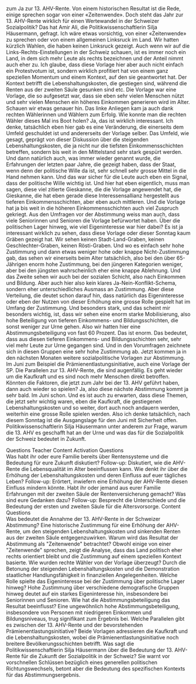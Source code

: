 zum Ja zur 13. AHV-Rente. Von einem historischen Resultat ist die Rede, einige sprechen sogar von einer «Zeitenwende». Doch steht das Jahr zur 13. AHV-Rente wirklich für einen Wertewandel in der Schweizer Sozialpolitik? Das hat Amir Ali, die Politikwissenschaftlerin Silja Häusermann, gefragt. Ich wäre etwas vorsichtig, von einer «Zeitenwende» zu sprechen oder von einem allgemeinen Linksruck im Land. Wir hatten kürzlich Wahlen, die haben keinen Linksruck gezeigt. Auch wenn wir auf die Links-Rechts-Einstellungen in der Schweiz schauen, ist es immer noch ein Land, in dem sich mehr Leute als rechts bezeichnen und der Anteil nimmt auch eher zu. Ich glaube, dass diese Vorlage hier aber auch nicht einfach ein Protestvotum ist, sondern wirklich profitiert hat von einem ganz speziellen Momentum und einem Kontext, auf den sie geantwortet hat. Der Kontext betrifft die Lebenshaltungskosten, die gestiegen sind, während die Renten aus der zweiten Säule gesunken sind etc. Die Vorlage war eine Vorlage, die so aufgesetzt war, dass sie eben sehr vielen Menschen nützt und sehr vielen Menschen ein höheres Einkommen generieren wird im Alter. Schauen wir etwas genauer hin. Das linke Anliegen kam ja auch dank rechten Wählerinnen und Wählern zum Erfolg. Wie konnte man die rechten Wähler dieses Mal ins Boot holen? Ja, das ist wirklich interessant. Ich denke, tatsächlich eben hier gab es eine Veränderung, die einerseits dem Umfeld geschuldet ist und andererseits der Vorlage selber. Das Umfeld, wie gesagt, geprägt von dieser Diskussion über die steigenden Lebenshaltungskosten, die ja nicht nur die tiefsten Einkommensschichten betreffen, sondern bis weit in den Mittelstand sehr stark gespürt werden. Und dann natürlich auch, was immer wieder genannt wurde, die Erfahrungen der letzten paar Jahre, die gezeigt haben, dass der Staat, wenn denn der politische Wille da ist, sehr schnell sehr grosse Mittel in die Hand nehmen kann. Und das war sicher für die Leute auch eben ein Signal, dass der politische Wille wichtig ist. Und hier hat eben eigentlich, muss man sagen, diese viel zitierte Gieskanne, die die Vorlage angewendet hat, die Gieskanne, die hat eben gerade diese Interessensallianz hergestellt aus tieferen Einkommensschichten, aber eben auch mittleren. Und die Vorlage hat ja bis weit in die höheren Einkommensschichten auch viel Zuspruch gekriegt. Aus den Umfragen vor der Abstimmung weiss man auch, dass viele Seniorinnen und Senioren die Vorlage befürwortet haben. Über die politischen Lager hinweg, wie viel Eigeninteresse war hier dabei? Es ist ja interessant wirklich zu sehen, dass diese Vorlage oder dieser Sonntag kaum Gräben gezeigt hat. Wir sehen keinen Stadt-Land-Graben, keinen Geschlechter-Graben, keinen Rösti-Graben. Und wo es einfach sehr hohe Zustimmung und dann etwas weniger hohe oder knappe Nicht-Zustimmung gab, das sehen wir einerseits beim Alter tatsächlich, also bei den über 65-Jährigen enorm hohe Zustimmung, bei den jüngeren Kategorien weniger, aber bei den jüngsten wahrscheinlich eher eine knappe Ablehnung. Und das Zweite sehen wir auch bei der sozialen Schicht, also nach Einkommen und Bildung. Aber auch hier also kein klares Ja-Nein-Konflikt-Schema, sondern eher unterschiedliches Ausmass an Zustimmung. Aber diese Verteilung, die deutet schon darauf hin, dass natürlich das Eigeninteresse oder eben der Nutzen von dieser Erhöhung eine grosse Rolle gespielt hat im Umfang der Zustimmung. Und besonders stark, und das scheint mir besonders wichtig, ist, dass wir sehen eine enorm starke Mobilisierung, also hohe Beteiligung von tieferen Einkommens- und Bildungsschichten, die sonst weniger zur Urne gehen. Also wir hatten hier eine Abstimmungsbeteiligung von fast 60 Prozent. Das ist enorm. Das bedeutet, dass aus diesen tieferen Einkommens- und Bildungsschichten sehr, sehr viel mehr Leute zur Urne gegangen sind. Und in den Vorumfragen zeichnete sich in diesen Gruppen eine sehr hohe Zustimmung ab. Jetzt kommen ja in den nächsten Monaten weitere sozialpolitische Vorlagen zur Abstimmung. Im Juni zum Beispiel die Prämienentlastungsinitiative, auch eine Vorlage der SP. Die Parallelen zur 13. AHV-Rente, die sind augenfällig. Es geht wieder um die Kaufkraft und es sind noch mehr Menschen direkt betroffen. Könnten die Faktoren, die jetzt zum Jahr bei der 13. AHV geführt haben, dann auch wieder so spielen? Ja, also diese nächste Abstimmung kommt ja sehr bald. Im Juni schon. Und es ist auch zu erwarten, dass diese Themen, die jetzt sehr wichtig waren, eben die Kaufkraft, die gestiegenen Lebenshaltungskosten und so weiter, dort auch noch andauern werden, weiterhin eine grosse Rolle spielen werden. Also ich denke tatsächlich, nach diesem Sonntag ist die Ausgangslage für den Juni mit Sicherheit offen. Politikwissenschaftlerin Silja Häusermann unter anderem zur Frage, warum die 13. AHV es geschafft hat an der Urne und was das für die Sozialpolitik der Schweiz bedeutet in Zukunft.

Questions	Teacher Content
Activation Questions	
Was habt ihr oder eure Familie bereits über Rentensysteme und die Bedeutung für eure Zukunft diskutiert?	Follow-up: Diskutiert, wie die AHV-Rente die Lebensqualität im Alter beeinflussen kann.
Wie denkt ihr über die Erhöhung der Lebenshaltungskosten und deren Einfluss auf euer tägliches Leben?	Follow-up: Erörtert, inwiefern eine Erhöhung der AHV-Rente diesen Einfluss mindern könnte.
Habt ihr oder jemand aus eurer Familie Erfahrungen mit der zweiten Säule der Rentenversicherung gemacht? Was sind eure Gedanken dazu?	Follow-up: Besprecht die Unterschiede und die Bedeutung der ersten und zweiten Säule für die Altersvorsorge.
Content Questions	
Was bedeutet die Annahme der 13. AHV-Rente in der Schweizer Abstimmung?	Eine historische Zustimmung für eine Erhöhung der AHV-Rente, um den steigenden Lebenshaltungskosten und sinkenden Renten aus der zweiten Säule entgegenzuwirken.
Warum wird das Resultat der Abstimmung als "Zeitenwende" betrachtet?	Obwohl einige von einer "Zeitenwende" sprechen, zeigt die Analyse, dass das Land politisch eher rechts orientiert bleibt und die Zustimmung auf einem speziellen Kontext basierte.
Wie wurden rechte Wähler von der Vorlage überzeugt?	Durch die Betonung der steigenden Lebenshaltungskosten und die Demonstration staatlicher Handlungsfähigkeit in finanziellen Angelegenheiten.
Welche Rolle spielte das Eigeninteresse bei der Zustimmung über politische Lager hinweg?	Hohe Zustimmung über verschiedene demografische Gruppen hinweg deutet auf ein starkes Eigeninteresse hin, insbesondere bei Seniorinnen und Senioren.
Wie hat die Abstimmungsbeteiligung das Resultat beeinflusst?	Eine ungewöhnlich hohe Abstimmungsbeteiligung, insbesondere von Personen mit niedrigeren Einkommen und Bildungsniveaus, trug signifikant zum Ergebnis bei.
Welche Parallelen gibt es zwischen der 13. AHV-Rente und der bevorstehenden Prämienentlastungsinitiative?	Beide Vorlagen adressieren die Kaufkraft und die Lebenshaltungskosten, wobei die Prämienentlastungsinitiative noch breitere Bevölkerungsschichten betrifft.
Was sagt die Politikwissenschaftlerin Silja Häusermann über die Bedeutung der 13. AHV-Rente für die Zukunft der Sozialpolitik in der Schweiz?	Sie warnt vor vorschnellen Schlüssen bezüglich eines generellen politischen Richtungswechsels, betont aber die Bedeutung des spezifischen Kontexts für das Abstimmungsergebnis.